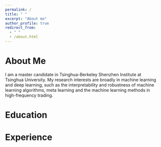 ```yaml
---
permalink: /
title: " "
excerpt: "About me"
author_profile: true
redirect_from: 
  - " "
  - /about.html
---
```




About Me
======
I am a master candidate in Tsinghua-Berkeley Shenzhen Institute at Tsinghua University. My research interests are broadly in machine learning and deep learning, such as the interpretability and robustness of machine learning algorithms, meta learning and the machine learning methods in high-frequency trading.

Education
======

Experience
======



